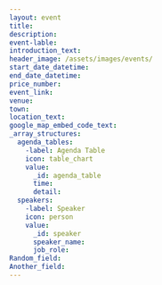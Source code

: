 ```yaml
---
layout: event
title:
description:
event-lable:
introduction_text:
header_image: /assets/images/events/
start_date_datetime:
end_date_datetime:
price_number: 
event_link:
venue:
town:
location_text:
google_map_embed_code_text:
_array_structures:
  agenda_tables:
    -label: Agenda Table
    icon: table_chart
    value:
      _id: agenda_table
      time:
      detail:
  speakers:
    -label: Speaker
    icon: person
    value:
      _id: speaker
      speaker_name:
      job_role:
Random_field: 
Another_field:
---
```

